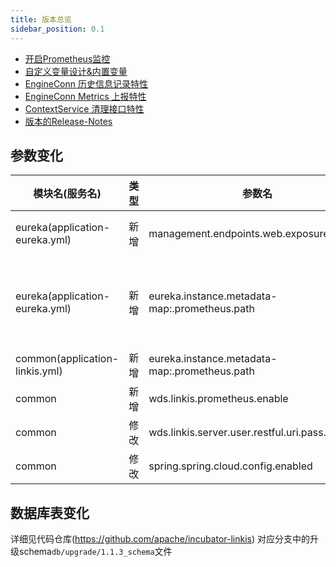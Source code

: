 ```yaml
---
title: 版本总览
sidebar_position: 0.1
--- 
```

- [开启Prometheus监控](/deployment/involve-prometheus-into-linkis.md)
- [自定义变量设计&内置变量](/architecture/commons/variable.md)
- [EngineConn 历史信息记录特性](/architecture/computation-governance-services/engine/engine-conn-history.md)
- [EngineConn Metrics 上报特性](/architecture/computation-governance-services/engine/engine-conn-metrics.md)
- [ContextService 清理接口特性](/architecture/public-enhancement-services/context-service/content-service-cleanup.md)
- [版本的Release-Notes](/download/release-notes-1.1.3)

## 参数变化 

| 模块名(服务名)| 类型  |     参数名                                                | 默认值             | 描述                                                    |
| ----------- | ----- | -------------------------------------------------------- | ---------------- | ------------------------------------------------------- |
|eureka(application-eureka.yml) | 新增  | management.endpoints.web.exposure.include|refresh,info,health,metrics   | Spring Boot Actuator暴露端口范围|
|eureka(application-eureka.yml)  | 新增   |eureka.instance.metadata-map:.prometheus.path| ${prometheus.path:/actuator/prometheus} | 注册在eureka元数据中的微服务prometheus监控端口|
|common(application-linkis.yml) | 新增  | eureka.instance.metadata-map:.prometheus.path|${prometheus.path:${prometheus.endpoint}} | 同上|
|common       | 新增  |wds.linkis.prometheus.enable  | false|        |
|common  | 修改  | wds.linkis.server.user.restful.uri.pass.auth               | /api/rest_j/v1/actuator/prometheus|                                 |
|common | 修改  | spring.spring.cloud.config.enabled                   | false|                                |

## 数据库表变化 
详细见代码仓库(https://github.com/apache/incubator-linkis) 对应分支中的升级schema`db/upgrade/1.1.3_schema`文件
